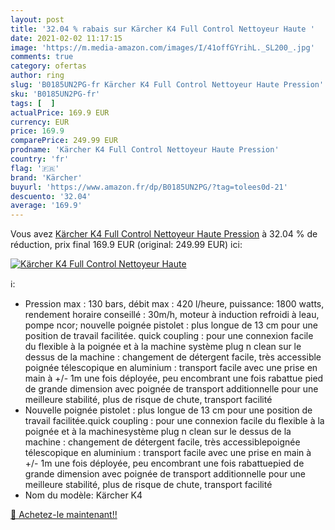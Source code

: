 ```yaml
---
layout: post
title: '32.04 % rabais sur Kärcher K4 Full Control Nettoyeur Haute '
date: 2021-02-02 11:17:15
image: 'https://m.media-amazon.com/images/I/41offGYrihL._SL200_.jpg'
comments: true
category: ofertas
author: ring
slug: 'B0185UN2PG-fr Kärcher K4 Full Control Nettoyeur Haute Pression'
sku: 'B0185UN2PG-fr'
tags: [  ]
actualPrice: 169.9 EUR
currency: EUR
price: 169.9
comparePrice: 249.99 EUR
prodname: 'Kärcher K4 Full Control Nettoyeur Haute Pression'
country: 'fr'
flag: '🇫🇷'
brand: 'Kärcher'
buyurl: 'https://www.amazon.fr/dp/B0185UN2PG/?tag=tolees0d-21'
descuento: '32.04'
average: '169.9'
---
```


Vous avez [Kärcher K4 Full Control Nettoyeur Haute Pression](https://www.amazon.fr/dp/B0185UN2PG/?tag=tolees0d-21)  à  32.04 % de réduction, prix final  169.9 EUR (original: 249.99 EUR) ici:

[![Kärcher K4 Full Control Nettoyeur Haute ](https://m.media-amazon.com/images/I/41offGYrihL._SL200_.jpg)](https://www.amazon.fr/dp/B0185UN2PG/?tag=tolees0d-21)

ℹ️:

- Pression max : 130 bars, débit max : 420 l/heure, puissance: 1800 watts, rendement horaire conseillé : 30m/h, moteur à induction refroidi à leau, pompe ncor; nouvelle poignée pistolet : plus longue de 13 cm pour une position de travail facilitée. quick coupling : pour une connexion facile du flexible à la poignée et à la machine système plug n clean sur le dessus de la machine : changement de détergent facile, très accessible poignée télescopique en aluminium : transport facile avec une prise en main à +/- 1m une fois déployée, peu encombrant une fois rabattue pied de grande dimension avec poignée de transport additionnelle pour une meilleure stabilité, plus de risque de chute, transport facilité
- Nouvelle poignée pistolet : plus longue de 13 cm pour une position de travail facilitée.quick coupling : pour une connexion facile du flexible à la poignée et à la machinesystème plug n clean sur le dessus de la machine : changement de détergent facile, très accessiblepoignée télescopique en aluminium : transport facile avec une prise en main à +/- 1m une fois déployée, peu encombrant une fois rabattuepied de grande dimension avec poignée de transport additionnelle pour une meilleure stabilité, plus de risque de chute, transport facilité
- Nom du modèle: Kärcher K4

[🛒 Achetez-le maintenant!!](https://www.amazon.fr/dp/B0185UN2PG/?tag=tolees0d-21)
